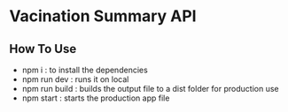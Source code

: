 # Vacination Summary API

## How To Use
* npm i : to install the dependencies
* npm run dev : runs it on local
* npm run build : builds the output file to a dist folder for production use
* npm start : starts the production app file

